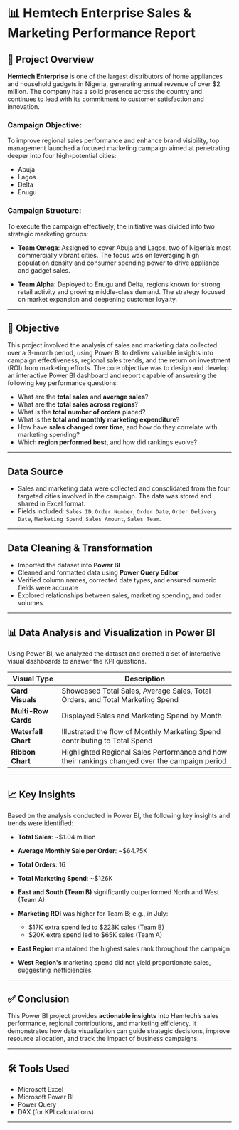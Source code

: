 # 📊 Hemtech Enterprise Sales & Marketing Performance Report

## 🏢 Project Overview

**Hemtech Enterprise** is one of the largest distributors of home appliances and household gadgets in Nigeria, generating annual revenue of over $2 million. The company has a solid presence across the country and continues to lead with its commitment to customer satisfaction and innovation.

### Campaign Objective:
To improve regional sales performance and enhance brand visibility, top management launched a focused marketing campaign aimed at penetrating deeper into four high-potential cities:
- Abuja
- Lagos
- Delta
- Enugu

### Campaign Structure:
To execute the campaign effectively, the initiative was divided into two strategic marketing groups:

- **Team Omega**:
Assigned to cover Abuja and Lagos, two of Nigeria’s most commercially vibrant cities. The focus was on leveraging high population density and consumer spending power to drive appliance and gadget sales.

- **Team Alpha**:
Deployed to Enugu and Delta, regions known for strong retail activity and growing middle-class demand. The strategy focused on market expansion and deepening customer loyalty.

---

## 🎯 Objective

This project involved the analysis of sales and marketing data collected over a 3-month period, using Power BI to deliver valuable insights into campaign effectiveness, regional sales trends, and the return on investment (ROI) from marketing efforts.
The core objective was to design and develop an interactive Power BI dashboard and report capable of answering the following key performance questions:

- What are the **total sales** and **average sales**?
- What are the **total sales across regions**?
- What is the **total number of orders** placed?
- What is the **total and monthly marketing expenditure**?
- How have **sales changed over time**, and how do they correlate with marketing spending?
- Which **region performed best**, and how did rankings evolve?

---

## Data Source

- Sales and marketing data were collected and consolidated from the four targeted cities involved in the campaign. The data was stored and shared in Excel format.
- Fields included: `Sales ID`, `Order Number`, `Order Date`, `Order Delivery Date`, `Marketing Spend`, `Sales Amount`, `Sales Team`.

---

## Data Cleaning & Transformation

- Imported the dataset into **Power BI**
- Cleaned and formatted data using **Power Query Editor**
- Verified column names, corrected date types, and ensured numeric fields were accurate
- Explored relationships between sales, marketing spending, and order volumes

---

## 📊 Data Analysis and Visualization in Power BI

Using Power BI, we analyzed the dataset and created a set of interactive visual dashboards to answer the KPI questions.

| Visual Type        | Description |
|--------------------|-------------|
| **Card Visuals**   | Showcased Total Sales, Average Sales, Total Orders, and Total Marketing Spend |
| **Multi-Row Cards**| Displayed Sales and Marketing Spend by Month|
| **Waterfall Chart**| Illustrated the flow of Monthly Marketing Spend contributing to Total Spend |
| **Ribbon Chart**   | Highlighted Regional Sales Performance and how their rankings changed over the campaign period |

---

## 📈 Key Insights
Based on the analysis conducted in Power BI, the following key insights and trends were identified:
- **Total Sales**: ~$1.04 million  
- **Average Monthly Sale per Order**: ~$64.75K  
- **Total Orders**: 16  
- **Total Marketing Spend**: ~$126K  

- **East and South (Team B)** significantly outperformed North and West (Team A)
- **Marketing ROI** was higher for Team B; e.g., in July:
  - $17K extra spend led to $223K sales (Team B)
  - $20K extra spend led to $65K sales (Team A)
- **East Region** maintained the highest sales rank throughout the campaign
- **West Region's** marketing spend did not yield proportionate sales, suggesting inefficiencies

---

## ✅ Conclusion

This Power BI project provides **actionable insights** into Hemtech’s sales performance, regional contributions, and marketing efficiency. It demonstrates how data visualization can guide strategic decisions, improve resource allocation, and track the impact of business campaigns.

---

## 🛠 Tools Used

- Microsoft Excel  
- Microsoft Power BI  
- Power Query  
- DAX (for KPI calculations)

---
